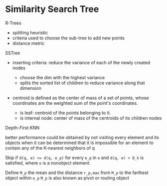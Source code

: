 # **Similarity Search Tree**

R-Trees
- splitting heuristic
- criteria used to choose the sub-tree to add new points
- distance metric

SSTree
- inserting criteria: reduce the variance of each of the newly created nodes
    - choose the dim with the highest variance
    - splits the sorted list of children to reduce variance along that dimension

- centroid is defined as the center of mass of a set of points, whose coordinates are the weighted sum of the point's coordinates.
    - is leaf: centroid of the points belonging to it.
    - is internal node: center of mass of the centroids of its children nodes

Depth-First KNN

better performance could be obtained by not visiting every element and its objects when it can be determined that it is impossible for an element to contain any of the K-nearest neighbors of q

Skip if `d(q, e) <= d(q, e_p)` for every `e_p` in `e` and `d(q, e) > D_k` is satisfied, where `e` is a nonobject element.

Define `M_p` the mean and the distance `r_p,max` from `M_p` to the farthest object within `e_p`
`M_p` is also known as pivot or routing object
